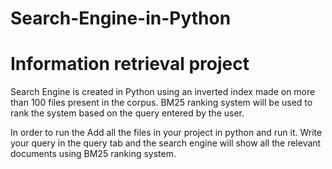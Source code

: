 # Search-Engine-in-Python
# Information retrieval project
Search Engine is created in Python using an inverted index made on more than 100 files present in the corpus. BM25 ranking system will be used to rank the system based on the query entered by the user. 

In order to run the Add all the files in your project in python and run it. 
Write your query in the query tab and the search engine will show all the relevant documents using BM25 ranking system.
